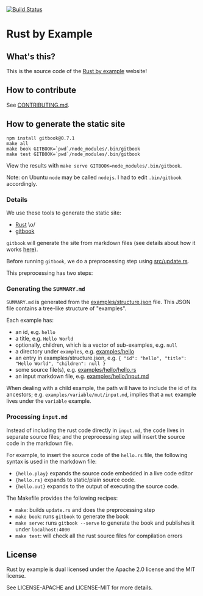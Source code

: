 [![Build Status](https://travis-ci.org/rust-lang/rust-by-example.svg?branch=master)](https://travis-ci.org/japaric/rust-by-example)
# Rust by Example

## What's this?

This is the source code of the
[Rust by example](http://rustbyexample.com) website!

## How to contribute

See [CONTRIBUTING.md](CONTRIBUTING.md).

## How to generate the static site

```
npm install gitbook@0.7.1
make all
make book GITBOOK=`pwd`/node_modules/.bin/gitbook
make test GITBOOK=`pwd`/node_modules/.bin/gitbook
```

View the results with `make serve GITBOOK=node_modules/.bin/gitbook`.

Note: on Ubuntu `node` may be called `nodejs`. I had to edit `.bin/gitbook` accordingly.

### Details

We use these tools to generate the static site:

* [Rust](http://www.rust-lang.org/) \o/
* [gitbook](http://www.gitbook.io)

`gitbook` will generate the site from markdown files (see details about how it
works [here](https://github.com/GitbookIO/gitbook#book-format)).

Before running `gitbook`, we do a preprocessing step using
[src/update.rs](src/update.rs).

This preprocessing has two steps:

### Generating the `SUMMARY.md`

`SUMMARY.md` is generated from the
[examples/structure.json](examples/structure.json) file. This JSON file
contains a tree-like structure of "examples".

Each example has:

* an id, e.g. `hello`
* a title, e.g. `Hello World`
* optionally, children, which is a vector of sub-examples, e.g. `null`
* a directory under `examples`, e.g. [examples/hello](examples/hello)
* an entry in examples/structure.json, e.g.
  `{ "id": "hello", "title": "Hello World", "children": null }`
* some source file(s), e.g. [examples/hello/hello.rs](examples/hello/hello.rs)
* an input markdown file, e.g.
  [examples/hello/input.md](examples/hello/input.md)

When dealing with a child example, the path will have to include the id of its
ancestors; e.g. `examples/variable/mut/input.md`, implies that a `mut` example
lives under the `variable` example.

### Processing `input.md`

Instead of including the rust code directly in `input.md`, the code lives in
separate source files; and the preprocessing step will insert the source code
in the markdown file.

For example, to insert the source code of the `hello.rs` file, the following
syntax is used in the markdown file:

* `{hello.play}` expands the source code embedded in a live code editor
* `{hello.rs}` expands to static/plain source code.
* `{hello.out}` expands to the output of executing the source code.

The Makefile provides the following recipes:

* `make`: builds `update.rs` and does the preprocessing step
* `make book`: runs `gitbook` to generate the book
* `make serve`: runs `gitbook --serve` to generate the book and publishes it
  under `localhost:4000`
* `make test`: will check all the rust source files for compilation errors

## License

Rust by example is dual licensed under the Apache 2.0 license and the MIT
license.

See LICENSE-APACHE and LICENSE-MIT for more details.
